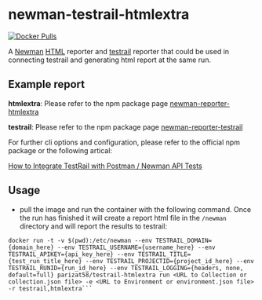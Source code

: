 # newman-testrail-htmlextra


[![Docker Pulls](https://img.shields.io/docker/pulls/parizat58/testrail-htmlextra?style=flat-square)](https://hub.docker.com/r/parizat58/testrail-htmlextra)


A [Newman](https://github.com/postmanlabs/newman) [HTML](https://github.com/DannyDainton/newman-reporter-htmlextra) reporter and [testrail](https://www.npmjs.com/package/newman-reporter-testrail) reporter that could be used in connecting testrail and generating html report at the same run. 

## Example report
**htmlextra**: Please refer to the npm package page [newman-reporter-htmlextra](https://www.npmjs.com/package/newman-reporter-htmlextra)

**testrail**: Please refer to the npm package page [newman-reporter-testrail](https://www.npmjs.com/package/newman-reporter-testrail)

For further cli options and configuration, please refer to the official npm package or the following artical:

[How to Integrate TestRail with Postman / Newman API Tests](https://medium.com/apis-with-valentine/how-to-integrate-testrail-with-postman-newman-api-tests-cc0380998d04)


## Usage
- pull the image and run the container with the following command. Once the run has finished it will create a report html file in the `/newman` directory and will report the results to testrail:

```console
docker run -t -v $(pwd):/etc/newman --env TESTRAIL_DOMAIN={domain_here} --env TESTRAIL_USERNAME={username_here} --env TESTRAIL_APIKEY={api_key_here} --env TESTRAIL_TITLE={test_run_title_here} --env TESTRAIL_PROJECTID={project_id_here} --env TESTRAIL_RUNID={run_id_here} --env TESTRAIL_LOGGING={headers, none, default=full} parizat58/testrail-htmlextra run <URL to Collection or collection.json file> -e <URL to Environment or environment.json file> -r testrail,htmlextra```
